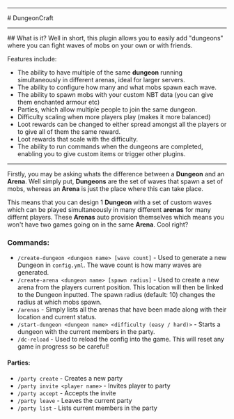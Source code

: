 <hr>
# DungeonCraft
<hr>
## What is it?
Well in short, this plugin allows you to easily add "dungeons" where you can fight waves of mobs on your own or with friends.
 
Features include:
 - The ability to have multiple of the same **dungeon** running simultaneously in different arenas, ideal for larger servers.
 - The ability to configure how many and what mobs spawn each wave.
 - The ability to spawn mobs with your custom NBT data (you can give them enchanted armour etc)
 - Parties, which allow multiple people to join the same dungeon.
 - Difficulty scaling when more players play (makes it more balanced)
 - Loot rewards can be changed to either spread amongst all the players or to give all of them the same reward.
 - Loot rewards that scale with the difficulty.
 - The ability to run commands when the dungeons are completed, enabling you to give custom items or trigger other plugins.
 <hr>

 
 Firstly, you may be asking whats the difference between a **Dungeon** and an **Arena**. Well simply put, **Dungeons** are the set of waves that spawn a set of mobs, whereas an **Arena** is just the place where this can take place. </p>

This means that you can design 1 **Dungeon** with a set of custom waves which can be played simultaneously in many different **arenas** for many differnt players. These **Arenas** auto provision themselves which means you won't have two games going on in the same **Arena**. Cool right? 
 

 ### Commands:
 - `/create-dungeon <dungeon name> [wave count]` - Used to generate a new Dungeon in `config.yml`. The wave count is how many waves are generated.
 - `/create-arena <dungeon name> [spawn radius]` - Used to create a new arena from the players current position. This location will then be linked to the Dungeon inputted. The spawn radius (default: 10) changes the radius at which mobs spawn.
 - `/arenas` - Simply lists all the arenas that have been made along with their location and current status. 
 - `/start-dungeon <dungeon name> <difficulty (easy / hard)>` - Starts a dungeon with the current members in the party. 
 - `/dc-reload` - Used to reload the config into the game. This will reset any game in progress so be careful!
 
 #### Parties:
 - `/party create` - Creates a new party
 - `/party invite <player name>` - Invites player to party
 - `/party accept` - Accepts the invite
 - `/party leave` - Leaves the current party
 - `/party list` - Lists current members in the party
 
 
 
